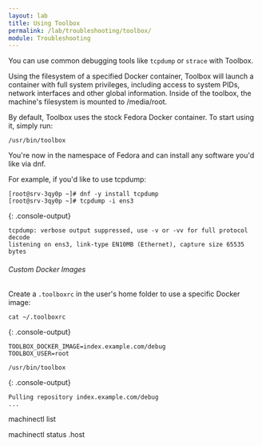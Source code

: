 ```yaml
---
layout: lab
title: Using Toolbox
permalink: /lab/troubleshooting/toolbox/
module: Troubleshooting
---
```


You can use common debugging tools like `tcpdump` or `strace` with Toolbox.

Using the filesystem of a specified Docker container, Toolbox will launch a
container with full system privileges, including access to system PIDs, network
interfaces and other global information. Inside of the toolbox, the machine's
filesystem is mounted to /media/root.

By default, Toolbox uses the stock Fedora Docker container. To start using it,
simply run:

```
/usr/bin/toolbox
```

You're now in the namespace of Fedora and can install any software you'd like
via dnf.

For example, if you'd like to use tcpdump:

```
[root@srv-3qy0p ~]# dnf -y install tcpdump
[root@srv-3qy0p ~]# tcpdump -i ens3
```

{: .console-output}
```
tcpdump: verbose output suppressed, use -v or -vv for full protocol decode
listening on ens3, link-type EN10MB (Ethernet), capture size 65535 bytes
```

###### Custom Docker Images

Create a `.toolboxrc` in the user's home folder to use a specific Docker image:

```
cat ~/.toolboxrc
```

{: .console-output}
```
TOOLBOX_DOCKER_IMAGE=index.example.com/debug
TOOLBOX_USER=root
```

```
/usr/bin/toolbox
```

{: .console-output}
```
Pulling repository index.example.com/debug
...
```

machinectl list

machinectl status .host
